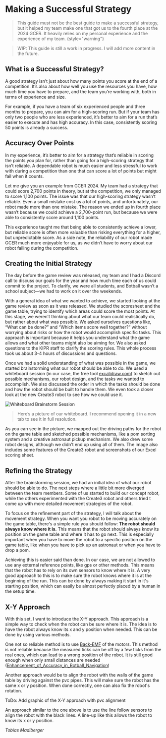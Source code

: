 # Making a Successful Strategy

<primary-label ref="personal-experience"/>
<secondary-label ref="tobias-madlberger"/>

> This guide must not be the best guide to make a successful strategy,
> but it helped my team make one that got us to the fourth place at the 2024 GCER.
> It heavily relies on my personal experience and the experience of my team.
> {style="warning"}

> WIP: This guide is still a work in progress. I will add more content in the future.

## What is a Successful Strategy?

A good strategy isn’t just about how many points you score at the end of a competition. It’s also about how well you use
the resources you have, how much time you have to prepare, and the team
you’re working with, both in terms of experience and size.

For example, if you have a team of six experienced people and three months to prepare, you can aim for a high-scoring
run. But if your team has only two people who are less experienced, it’s better to aim for a run that’s easier to
execute and has high accuracy. In this case, consistently scoring 50 points is already a success.

## Accuracy Over Points

In my experience, it’s better to aim for a strategy that’s reliable in scoring the points you plan for, rather than
going for a high-scoring strategy that isn’t reliable. A dependable robot is much easier and less stressful to work with
during a competition than one that can score a lot of points but might fail when it counts.

Let me give you an example from GCER 2024. My team had a strategy that could score 2,700 points in theory, but at the
competition, we only managed to score 1,100 points. The issue was that our high-scoring strategy wasn’t reliable. Even a
small mistake cost us a lot of points, and unfortunately, our robot made more than one mistake. The reason we ended up
in fourth place wasn’t because we could achieve a 2,700-point run, but because we were able to consistently score around
1,100 points.

This experience taught me that being able to consistently achieve a lower, but reliable score is often more valuable
than risking everything for a higher, but unpredictable score. As a side note, the reliability of our robot made GCER
much more enjoyable for us, as we didn’t have to worry about our robot failing during the competition.

## Creating the Initial Strategy

The day before the game review was released, my team and I had a Discord call to discuss our goals for the year and how
much time each of us could commit to the project. To clarify, we were all students, and Botball wasn’t a school
subject—we had to work on it over the weekends.

With a general idea of what we wanted to achieve, we started looking at the game review as soon as it was released. We
studied the scoresheet and the game table, trying to identify which areas could score the most points. At this stage, we
weren’t thinking about what our team could realistically do, but rather about what was possible. We asked ourselves
questions like, “What can be done?” and “Which items score well together?” without worrying about risks or how the robot
would accomplish specific tasks. This approach is important because it helps you understand what the game allows and
what other teams might also be aiming for. We also asked questions to the KIPR staff to clarify the scoring rules. This
whole process took us about 3-4 hours of discussions and questions.

Once we had a solid understanding of what was possible in the game, we started brainstorming what our robot should be
able to do. We used a whiteboard session (in our case, the free tool [excalidraw.com](https://excalidraw.com/)) to
sketch out possible mechanisms, our robot design, and the tasks we wanted to accomplish. We also discussed the order in
which the tasks should be done and how the robot should be built to handle them. We even took a closer look at the new
Create3 robot to see how we could use it.

![Whiteboard Brainstorm Session](2024-botball-strategy-brainstorm.png)

> Here’s a picture of our whiteboard. I recommend opening it in a new tab to see it in full resolution.

As you can see in the picture, we mapped out the driving paths for the robot on the game table and sketched possible
mechanisms, like a pom sorting system and a creative astronaut pickup mechanism. We also drew some robot designs,
although we didn’t end up using all of them. The image also includes some features of the Create3 robot and screenshots
of our Excel scoring sheet.

## Refining the Strategy

After the brainstorming session, we had an initial idea of what our robot should be able to do. The next steps where a
little bit more diverged between the team members. Some of us started to build our concept robot, while the others
experimented with the Create3 robot and others tried t come up with more detailed movement strategies of the robot.

To focus on the refinement part of the strategy, I will talk about the movement strategy. When you want you robot to be
moving accurately on the game table, there's a simple rule you should follow: **The robot should always know where it
is.** This means that the robot should always know its position on the game table and where it has to go next. This is
especially important when you have to move the robot to a specific position on the game table, like when you have to
pick up an astronaut or when you have to drop a pom.

Achieving this is easier said than done. In our case, we are not allowed to use any external reference points, like gps
or other methods. This means that the robot has to rely on its own sensors to know where it is. A very good approach to
this is to make sure the robot knows where it is at the beginning of the run. This can be done by always making it start
in it's starting
position, which can easily be almost perfectly placed by a human in the setup time.

## X-Y Approach

With this set, I want to introduce the X-Y approach. This approach is a simple way to check when the robot can be sure
where it is. The idea is to have the robot always know its x and y position when needed. This can be done by using
various methods.

One not so reliable method is to use [Back-EMF](https://en.wikipedia.org/wiki/Counter-electromotive_force) of the
motors. This method is not reliable because the measured ticks can be
off by a few ticks from the real ones, which can lead to a wrong position of the robot. It is still good enough when
only small distances
are
needed ([Enhancement_of_Accuracy_in_Botball_Navigation](https://www.kipr.org/wp-content/uploads/2024/08/Enhancement_of_Accuracy_in_Botball_Navigation.pdf))

Another approach would be to align the robot with the walls of the game table by driving against the pvc pipes. This
will make sure the robot has the same x or y position. When done correctly, one can also fix the robot's rotation.

ToDo: Add graphic of the X-Y approach with pvc alignment

An approach similar to the one above is to use the line follow sensors to align the robot with the black lines. A line-up
like this allows the robot to know its x or y position.



<include from="snippet-lib.md" element-id="footer">
    <var name="authors">Tobias Madlberger</var>
</include>